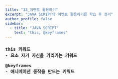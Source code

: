 ```yaml
---
title: "33_이벤트 활용하기"
excerpt: "JAVA SCRIPT의 이벤트 활용하기를 학습 후 정리"
author_profile: false
sidebar:
  - title: "JAVA SCRIPT"
    text: "this, @keyframes"
---
```

<h4>
<pre>
this 키워드
- 요소 자기 자신을 가리키는 키워드<br>
@keyframes
- 애니메이션 동작을 만드는 키워드
</pre>
</h4>
